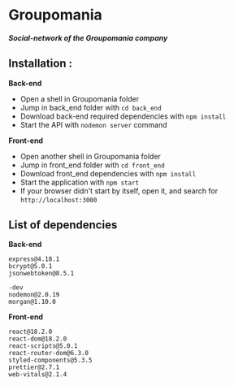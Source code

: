 # Groupomania
##### _Social-network of the Groupomania company_


## **Installation** :

**Back-end**
* Open a shell in Groupomania folder
* Jump in back_end folder with `cd back_end`
* Download back-end required dependencies with `npm install`
* Start the API with `nodemon server` command

**Front-end**
* Open another shell in Groupomania folder 
* Jump in front_end folder with `cd front_end`
* Download front_end dependencies with `npm install`
* Start the application with `npm start`
* If your browser didn't start by itself, open it, and search for `http://localhost:3000`

## List of dependencies

**Back-end**
```
express@4.18.1
bcrypt@5.0.1
jsonwebtoken@8.5.1

-dev
nodemon@2.0.19
morgan@1.10.0
```
**Front-end**
```
react@18.2.0
react-dom@18.2.0
react-scripts@5.0.1
react-router-dom@6.3.0
styled-components@5.3.5
prettier@2.7.1
web-vitals@2.1.4
```